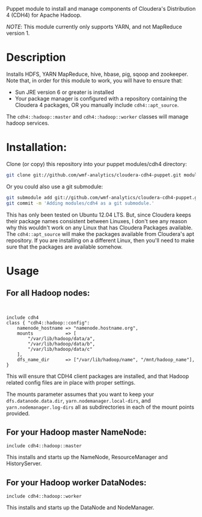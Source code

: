 Puppet module to install and manage components of Cloudera's Distribution 4 (CDH4) for Apache Hadoop.

_NOTE_: This module currently only supports YARN, and not MapReduce version 1.


# Description
Installs HDFS, YARN MapReduce, hive, hbase, pig, sqoop and zookeeper.
Note that, in order for this module to work, you will have to ensure that:
* Sun JRE version 6 or greater is installed
* Your package manager is configured with a repository containing the
  Cloudera 4 packages, OR you manually include ```cdh4::apt_source```.

The ```cdh4::hadoop::master``` and ```cdh4::hadoop::worker``` classes will
manage hadoop services.


# Installation:
Clone (or copy) this repository into your puppet modules/cdh4 directory:
```bash
git clone git://github.com/wmf-analytics/cloudera-cdh4-puppet.git modules/cdh4
```

Or you could also use a git submodule:
```bash
git submodule add git://github.com/wmf-analytics/cloudera-cdh4-puppet.git modules/cdh4
git commit -m 'Adding modules/cdh4 as a git submodule.'
```

This has only been tested on Ubuntu 12.04 LTS.  But, since Cloudera keeps their package names consistent between Linuxes, I don't see any reason why this wouldn't work on any Linux that has Cloudera Packages available.  The ```cdh4::apt_source``` will make the packages available from Cloudera's apt repository.  If you are installing on a different Linux, then you'll need to make sure that the packages are available somehow.

# Usage

## For all Hadoop nodes:
```puppet


include cdh4
class { "cdh4::hadoop::config":
	namenode_hostname => "namenode.hostname.org",
	mounts            => [
	    "/var/lib/hadoop/data/a",
	    "/var/lib/hadoop/data/b",
	    "/var/lib/hadoop/data/c"
	],
	dfs_name_dir      => ["/var/lib/hadoop/name", "/mnt/hadoop_name"],
}
```
This will ensure that CDH4 client packages are installed, and that
Hadoop related config files are in place with proper settings.

The mounts parameter assumes that you want to keep your ```dfs.datanode.data.dir```, ```yarn.nodemanager.local-dirs```, and ```yarn.nodemanager.log-dirs``` all as subdirectories in each of the mount points provided.


## For your Hadoop master NameNode:
```puppet
include cdh4::hadoop::master
```
This installs and starts up the NameNode, ResourceManager and HistoryServer.

## For your Hadoop worker DataNodes:
```puppet
include cdh4::hadoop::worker
```
This installs and starts up the DataNode and NodeManager.


